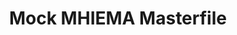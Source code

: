 ---
title: Mock MHIEMA Masterfile
redirect_to: https://docs.google.com/spreadsheets/d/1rMnJE_PogZM5a4VZVnbSO0ZbtUNp9EBwxlk60IrFwGs/edit#gid=438765629
redirect_from: 
  - /MockMHIEMAMasterfile
  - /mockmhiemamasterfile
---